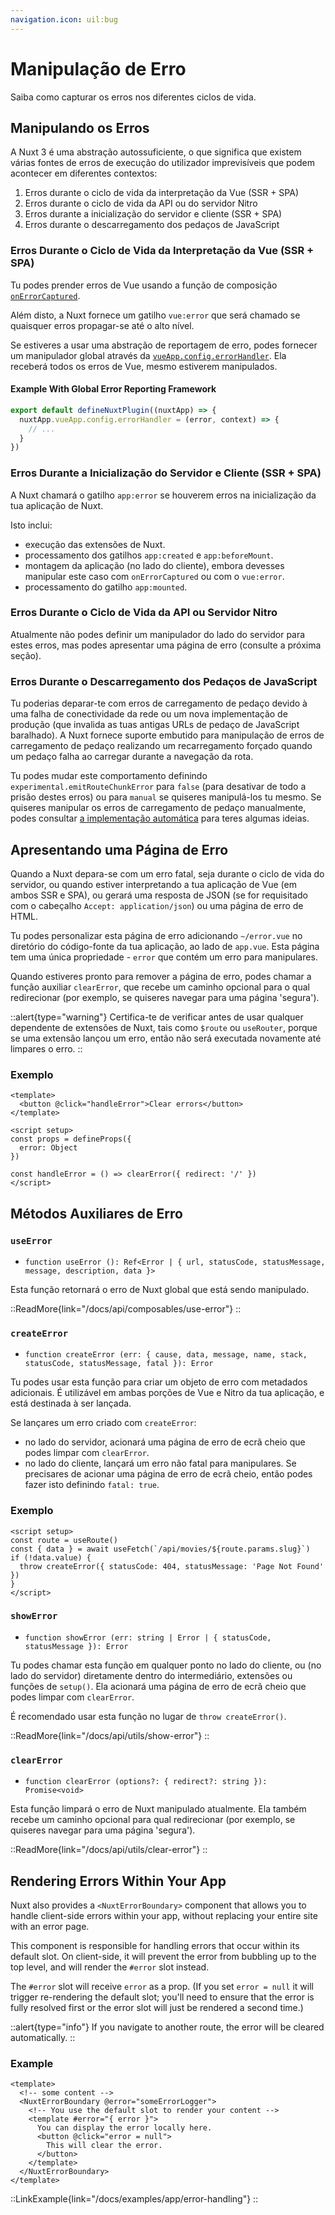 ```yaml
---
navigation.icon: uil:bug
---
```


# Manipulação de Erro

Saiba como capturar os erros nos diferentes ciclos de vida.

## Manipulando os Erros

A Nuxt 3 é uma abstração autossuficiente, o que significa que existem várias fontes de erros de execução do utilizador imprevisíveis que podem acontecer em diferentes contextos:

1. Erros durante o ciclo de vida da interpretação da Vue (SSR + SPA)
2. Erros durante o ciclo de vida da API ou do servidor Nitro
3. Erros durante a inicialização do servidor e cliente (SSR + SPA)
4. Erros durante o descarregamento dos pedaços de JavaScript

### Erros Durante o Ciclo de Vida da Interpretação da Vue (SSR + SPA)

Tu podes prender erros de Vue usando a função de composição [`onErrorCaptured`](https://vuejs.org/api/composition-api-lifecycle#onerrorcaptured).

Além disto, a Nuxt fornece um gatilho `vue:error` que será chamado se quaisquer erros propagar-se até o alto nível.

Se estiveres a usar uma abstração de reportagem de erro, podes fornecer um manipulador global através da [`vueApp.config.errorHandler`](https://vuejs.org/api/application.html#app-config-errorhandler). Ela receberá todos os erros de Vue, mesmo estiverem manipulados.

#### Example With Global Error Reporting Framework

```js
export default defineNuxtPlugin((nuxtApp) => {
  nuxtApp.vueApp.config.errorHandler = (error, context) => {
    // ...
  }
})
```

### Erros Durante a Inicialização do Servidor e Cliente (SSR + SPA)

A Nuxt chamará o gatilho `app:error` se houverem erros na inicialização da tua aplicação de Nuxt.

Isto inclui:

* execução das extensões de Nuxt.
* processamento dos gatilhos `app:created` e `app:beforeMount`.
* montagem da aplicação (no lado do cliente), embora devesses manipular este caso com `onErrorCaptured` ou com o `vue:error`.
* processamento do gatilho `app:mounted`.

### Erros Durante o Ciclo de Vida da API ou Servidor Nitro

Atualmente não podes definir um manipulador do lado do servidor para estes erros, mas podes apresentar uma página de erro (consulte a próxima seção).


### Erros Durante o Descarregamento dos Pedaços de JavaScript

Tu poderias deparar-te com erros de carregamento de pedaço devido à uma falha de conectividade da rede ou um nova implementação de produção (que invalida as tuas antigas URLs de pedaço de JavaScript baralhado). A Nuxt fornece suporte embutido para manipulação de erros de carregamento de pedaço realizando um recarregamento forçado quando um pedaço falha ao carregar durante a navegação da rota.

Tu podes mudar este comportamento definindo `experimental.emitRouteChunkError` para `false` (para desativar de todo a prisão destes erros) ou para `manual` se quiseres manipulá-los tu mesmo. Se quiseres manipular os erros de carregamento de pedaço manualmente, podes consultar [a implementação automática](https://github.com/nuxt/nuxt/blob/main/packages/nuxt/src/app/plugins/chunk-reload.client.ts) para teres algumas ideias.

## Apresentando uma Página de Erro

Quando a Nuxt depara-se com um erro fatal, seja durante o ciclo de vida do servidor, ou quando estiver interpretando a tua aplicação de Vue (em ambos SSR e SPA), ou gerará uma resposta de JSON (se for requisitado com o cabeçalho `Accept: application/json`) ou uma página de erro de HTML.

Tu podes personalizar esta página de erro adicionando `~/error.vue` no diretório do código-fonte da tua aplicação, ao lado de `app.vue`. Esta página tem uma única propriedade - `error` que contém um erro para manipulares.

Quando estiveres pronto para remover a página de erro, podes chamar a função auxiliar `clearError`, que recebe um caminho opcional para o qual redirecionar (por exemplo, se quiseres navegar para uma página 'segura').

::alert{type="warning"}
Certifica-te de verificar antes de usar qualquer dependente de extensões de Nuxt, tais como `$route` ou `useRouter`, porque se uma extensão lançou um erro, então não será executada novamente até limpares o erro.
::

### Exemplo

```vue [error.vue]
<template>
  <button @click="handleError">Clear errors</button>
</template>

<script setup>
const props = defineProps({
  error: Object
})

const handleError = () => clearError({ redirect: '/' })
</script>
```

## Métodos Auxiliares de Erro

### `useError`

* `function useError (): Ref<Error | { url, statusCode, statusMessage, message, description, data }>`

Esta função retornará o erro de Nuxt global que está sendo manipulado.

::ReadMore{link="/docs/api/composables/use-error"}
::

### `createError`

* `function createError (err: { cause, data, message, name, stack, statusCode, statusMessage, fatal }): Error`

Tu podes usar esta função para criar um objeto de erro com metadados adicionais. É utilizável em ambas porções de Vue e Nitro da tua aplicação, e está destinada à ser lançada.

Se lançares um erro criado com `createError`:

* no lado do servidor, acionará uma página de erro de ecrã cheio que podes limpar com `clearError`.
* no lado do cliente, lançará um erro não fatal para manipulares. Se precisares de acionar uma página de erro de ecrã cheio, então podes fazer isto definindo `fatal: true`.

### Exemplo

```vue [pages/movies/[slug].vue]
<script setup>
const route = useRoute()
const { data } = await useFetch(`/api/movies/${route.params.slug}`)
if (!data.value) {
  throw createError({ statusCode: 404, statusMessage: 'Page Not Found' })
}
</script>
```

### `showError`

* `function showError (err: string | Error | { statusCode, statusMessage }): Error`

Tu podes chamar esta função em qualquer ponto no lado do cliente, ou (no lado do servidor) diretamente dentro do intermediário, extensões ou funções de `setup()`. Ela acionará uma página de erro de ecrã cheio que podes limpar com `clearError`.

É recomendado usar esta função no lugar de `throw createError()`.

::ReadMore{link="/docs/api/utils/show-error"}
::

### `clearError`

* `function clearError (options?: { redirect?: string }): Promise<void>`

Esta função limpará o erro de Nuxt manipulado atualmente. Ela também recebe um caminho opcional para qual redirecionar (por exemplo, se quiseres navegar para uma página 'segura').

::ReadMore{link="/docs/api/utils/clear-error"}
::

## Rendering Errors Within Your App

Nuxt also provides a `<NuxtErrorBoundary>` component that allows you to handle client-side errors within your app, without replacing your entire site with an error page.

This component is responsible for handling errors that occur within its default slot. On client-side, it will prevent the error from bubbling up to the top level, and will render the `#error` slot instead.

The `#error` slot will receive `error` as a prop. (If you set `error = null` it will trigger re-rendering the default slot; you'll need to ensure that the error is fully resolved first or the error slot will just be rendered a second time.)

::alert{type="info"}
If you navigate to another route, the error will be cleared automatically.
::

### Example

```vue [pages/index.vue]
<template>
  <!-- some content -->
  <NuxtErrorBoundary @error="someErrorLogger">
    <!-- You use the default slot to render your content -->
    <template #error="{ error }">
      You can display the error locally here.
      <button @click="error = null">
        This will clear the error.
      </button>
    </template>
  </NuxtErrorBoundary>
</template>
```

::LinkExample{link="/docs/examples/app/error-handling"}
::
